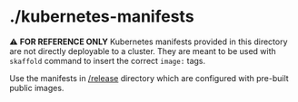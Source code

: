 # ./kubernetes-manifests

:warning: **FOR REFERENCE ONLY** Kubernetes manifests provided in this directory are not directly
deployable to a cluster. They are meant to be used with `skaffold` command to
insert the correct `image:` tags.

Use the manifests in [/release](https://github.com/clinton-bot-hi/Cityu_CS5296_Group_Project/tree/main/k8s-config/microservices-app-demo/release) directory which are configured with
pre-built public images.
